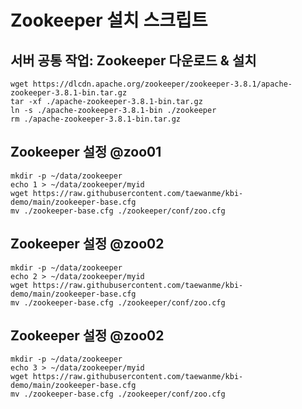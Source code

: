 # Zookeeper 설치 스크립트 

## 서버 공통 작업: Zookeeper 다운로드 & 설치

```
wget https://dlcdn.apache.org/zookeeper/zookeeper-3.8.1/apache-zookeeper-3.8.1-bin.tar.gz
tar -xf ./apache-zookeeper-3.8.1-bin.tar.gz 
ln -s ./apache-zookeeper-3.8.1-bin ./zookeeper 
rm ./apache-zookeeper-3.8.1-bin.tar.gz
```

## Zookeeper 설정 @zoo01

```
mkdir -p ~/data/zookeeper
echo 1 > ~/data/zookeeper/myid
wget https://raw.githubusercontent.com/taewanme/kbi-demo/main/zookeeper-base.cfg
mv ./zookeeper-base.cfg ./zookeeper/conf/zoo.cfg
```

## Zookeeper 설정 @zoo02

```
mkdir -p ~/data/zookeeper
echo 2 > ~/data/zookeeper/myid
wget https://raw.githubusercontent.com/taewanme/kbi-demo/main/zookeeper-base.cfg
mv ./zookeeper-base.cfg ./zookeeper/conf/zoo.cfg
```

## Zookeeper 설정 @zoo02

```
mkdir -p ~/data/zookeeper
echo 3 > ~/data/zookeeper/myid
wget https://raw.githubusercontent.com/taewanme/kbi-demo/main/zookeeper-base.cfg
mv ./zookeeper-base.cfg ./zookeeper/conf/zoo.cfg
```
